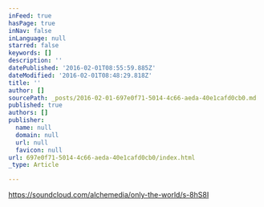 ```yaml
---
inFeed: true
hasPage: true
inNav: false
inLanguage: null
starred: false
keywords: []
description: ''
datePublished: '2016-02-01T08:55:59.885Z'
dateModified: '2016-02-01T08:48:29.818Z'
title: ''
author: []
sourcePath: _posts/2016-02-01-697e0f71-5014-4c66-aeda-40e1cafd0cb0.md
published: true
authors: []
publisher:
  name: null
  domain: null
  url: null
  favicon: null
url: 697e0f71-5014-4c66-aeda-40e1cafd0cb0/index.html
_type: Article

---
```

https://soundcloud.com/alchemedia/only-the-world/s-8hS8I